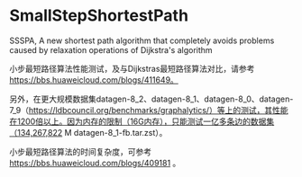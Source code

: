 # SmallStepShortestPath
SSSPA, A new shortest path algorithm that completely avoids problems caused by relaxation operations of Dijkstra's algorithm

小步最短路径算法性能测试，及与Dijkstras最短路径算法对比，请参考 https://bbs.huaweicloud.com/blogs/411649。

另外，在更大规模数据集datagen-8_2、datagen-8_1、datagen-8_0、datagen-7_9（https://ldbcouncil.org/benchmarks/graphalytics/）等上的测试，其性能在1200倍以上。因为内存的限制（16G内存），只能测试一亿多条边的数据集（134,267,822    M    datagen-8_1-fb.tar.zst）。

小步最短路径算法的时间复杂度，可参考 https://bbs.huaweicloud.com/blogs/409181 。
